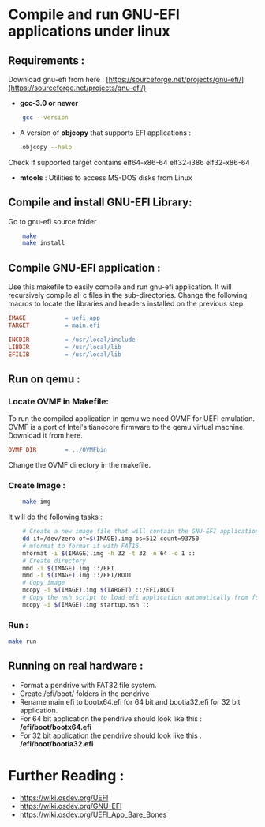 
# Compile and run GNU-EFI applications under linux

## Requirements :

Download gnu-efi from here : [https://sourceforge.net/projects/gnu-efi/](https://sourceforge.net/projects/gnu-efi/)
- **gcc-3.0 or newer**
```bash
	gcc --version
```
- A version of **objcopy** that supports EFI applications : 
```bash 
	objcopy --help 
```
Check if supported target contains elf64-x86-64 elf32-i386 elf32-x86-64

- **mtools** : Utilities to access MS-DOS disks from Linux

## Compile and install GNU-EFI Library:
Go to gnu-efi source folder
```bash
	make
	make install
```
## Compile GNU-EFI application :
Use this makefile to easily compile and run gnu-efi application. It will recursively compile all c files in the sub-directories. 
Change the following macros to locate the libraries and headers installed on the previous step.

```makefile
IMAGE 			= uefi_app 
TARGET 			= main.efi 

INCDIR 			= /usr/local/include
LIBDIR			= /usr/local/lib
EFILIB          = /usr/local/lib
```
## Run on qemu :
### Locate OVMF  in Makefile:
To run the compiled application in qemu we need OVMF for UEFI emulation. OVMF is a port of Intel's tianocore firmware to the qemu virtual machine. Download it from here.
```makefile
OVMF_DIR 		= ../OVMFbin
```
Change the OVMF directory in the makefile.

### Create Image :
```bash
	make img
```
It will do the following tasks : 
```bash
	# Create a new image file that will contain the GNU-EFI application. 
	dd if=/dev/zero of=$(IMAGE).img bs=512 count=93750
	# mformat to format it with FAT16.
	mformat -i $(IMAGE).img -h 32 -t 32 -n 64 -c 1 ::
	# Create directory
	mmd -i $(IMAGE).img ::/EFI
	mmd -i $(IMAGE).img ::/EFI/BOOT
	# Copy image
	mcopy -i $(IMAGE).img $(TARGET) ::/EFI/BOOT
	# Copy the nsh script to load efi application automatically from fs0
	mcopy -i $(IMAGE).img startup.nsh ::
```
### Run :
```bash
make run
```
## Running on real hardware :
- Format a pendrive with FAT32 file system.
- Create /efi/boot/ folders in the pendrive
- Rename main.efi to bootx64.efi for 64 bit and bootia32.efi for 32 bit application.
- For 64 bit application the pendrive should look like this : **/efi/boot/bootx64.efi** 
- For 32 bit application the pendrive should look like this : **/efi/boot/bootia32.efi** 

# Further Reading : 
- https://wiki.osdev.org/UEFI
- https://wiki.osdev.org/GNU-EFI
- https://wiki.osdev.org/UEFI_App_Bare_Bones